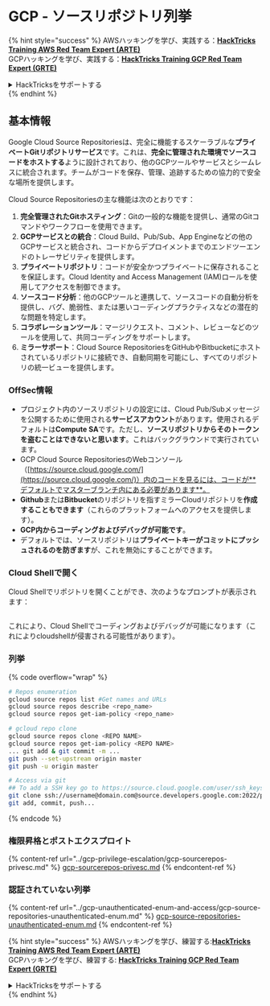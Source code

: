 # GCP - ソースリポジトリ列挙

{% hint style="success" %}
AWSハッキングを学び、実践する：<img src="../../../.gitbook/assets/image (1) (1) (1).png" alt="" data-size="line">[**HackTricks Training AWS Red Team Expert (ARTE)**](https://training.hacktricks.xyz/courses/arte)<img src="../../../.gitbook/assets/image (1) (1) (1).png" alt="" data-size="line">\
GCPハッキングを学び、実践する：<img src="../../../.gitbook/assets/image (2).png" alt="" data-size="line">[**HackTricks Training GCP Red Team Expert (GRTE)**<img src="../../../.gitbook/assets/image (2).png" alt="" data-size="line">](https://training.hacktricks.xyz/courses/grte)

<details>

<summary>HackTricksをサポートする</summary>

* [**サブスクリプションプラン**](https://github.com/sponsors/carlospolop)を確認してください！
* **💬 [**Discordグループ**](https://discord.gg/hRep4RUj7f)または[**Telegramグループ**](https://t.me/peass)に参加するか、**Twitter** 🐦 [**@hacktricks\_live**](https://twitter.com/hacktricks_live)**をフォローしてください。**
* **[**HackTricks**](https://github.com/carlospolop/hacktricks)および[**HackTricks Cloud**](https://github.com/carlospolop/hacktricks-cloud)のGitHubリポジトリにPRを提出してハッキングトリックを共有してください。**

</details>
{% endhint %}

## 基本情報 <a href="#reviewing-cloud-git-repositories" id="reviewing-cloud-git-repositories"></a>

Google Cloud Source Repositoriesは、完全に機能するスケーラブルな**プライベートGitリポジトリサービス**です。これは、**完全に管理された環境でソースコードをホストする**ように設計されており、他のGCPツールやサービスとシームレスに統合されます。チームがコードを保存、管理、追跡するための協力的で安全な場所を提供します。

Cloud Source Repositoriesの主な機能は次のとおりです：

1. **完全管理されたGitホスティング**：Gitの一般的な機能を提供し、通常のGitコマンドやワークフローを使用できます。
2. **GCPサービスとの統合**：Cloud Build、Pub/Sub、App Engineなどの他のGCPサービスと統合され、コードからデプロイメントまでのエンドツーエンドのトレーサビリティを提供します。
3. **プライベートリポジトリ**：コードが安全かつプライベートに保存されることを保証します。Cloud Identity and Access Management (IAM)ロールを使用してアクセスを制御できます。
4. **ソースコード分析**：他のGCPツールと連携して、ソースコードの自動分析を提供し、バグ、脆弱性、または悪いコーディングプラクティスなどの潜在的な問題を特定します。
5. **コラボレーションツール**：マージリクエスト、コメント、レビューなどのツールを使用して、共同コーディングをサポートします。
6. **ミラーサポート**：Cloud Source RepositoriesをGitHubやBitbucketにホストされているリポジトリに接続でき、自動同期を可能にし、すべてのリポジトリの統一ビューを提供します。

### OffSec情報 <a href="#reviewing-cloud-git-repositories" id="reviewing-cloud-git-repositories"></a>

* プロジェクト内のソースリポジトリの設定には、Cloud Pub/Subメッセージを公開するために使用される**サービスアカウント**があります。使用されるデフォルトは**Compute SA**です。ただし、**ソースリポジトリからそのトークンを盗むことはできないと思います**。これはバックグラウンドで実行されています。
* GCP Cloud Source RepositoriesのWebコンソール（[https://source.cloud.google.com/](https://source.cloud.google.com/)）内のコードを見るには、コードが**デフォルトでマスターブランチ内にある必要があります**。
* **Github**または**Bitbucket**のリポジトリを指すミラーCloudリポジトリを**作成することもできます**（これらのプラットフォームへのアクセスを提供します）。
* **GCP内からコーディングおよびデバッグが可能です**。
* デフォルトでは、ソースリポジトリは**プライベートキーがコミットにプッシュされるのを防ぎます**が、これを無効にすることができます。

### Cloud Shellで開く

Cloud Shellでリポジトリを開くことができ、次のようなプロンプトが表示されます：

<figure><img src="../../../.gitbook/assets/image (325).png" alt=""><figcaption></figcaption></figure>

これにより、Cloud Shellでコーディングおよびデバッグが可能になります（これによりcloudshellが侵害される可能性があります）。

### 列挙

{% code overflow="wrap" %}
```bash
# Repos enumeration
gcloud source repos list #Get names and URLs
gcloud source repos describe <repo_name>
gcloud source repos get-iam-policy <repo_name>

# gcloud repo clone
gcloud source repos clone <REPO NAME>
gcloud source repos get-iam-policy <REPO NAME>
... git add & git commit -m ...
git push --set-upstream origin master
git push -u origin master

# Access via git
## To add a SSH key go to https://source.cloud.google.com/user/ssh_keys (no gcloud command)
git clone ssh://username@domain.com@source.developers.google.com:2022/p/<proj-name>/r/<repo-name>
git add, commit, push...
```
{% endcode %}

### 権限昇格とポストエクスプロイト

{% content-ref url="../gcp-privilege-escalation/gcp-sourcerepos-privesc.md" %}
[gcp-sourcerepos-privesc.md](../gcp-privilege-escalation/gcp-sourcerepos-privesc.md)
{% endcontent-ref %}

### 認証されていない列挙

{% content-ref url="../gcp-unauthenticated-enum-and-access/gcp-source-repositories-unauthenticated-enum.md" %}
[gcp-source-repositories-unauthenticated-enum.md](../gcp-unauthenticated-enum-and-access/gcp-source-repositories-unauthenticated-enum.md)
{% endcontent-ref %}

{% hint style="success" %}
AWSハッキングを学び、練習する:<img src="../../../.gitbook/assets/image (1) (1) (1).png" alt="" data-size="line">[**HackTricks Training AWS Red Team Expert (ARTE)**](https://training.hacktricks.xyz/courses/arte)<img src="../../../.gitbook/assets/image (1) (1) (1).png" alt="" data-size="line">\
GCPハッキングを学び、練習する: <img src="../../../.gitbook/assets/image (2).png" alt="" data-size="line">[**HackTricks Training GCP Red Team Expert (GRTE)**<img src="../../../.gitbook/assets/image (2).png" alt="" data-size="line">](https://training.hacktricks.xyz/courses/grte)

<details>

<summary>HackTricksをサポートする</summary>

* [**サブスクリプションプラン**](https://github.com/sponsors/carlospolop)を確認してください！
* **💬 [**Discordグループ**](https://discord.gg/hRep4RUj7f)または[**Telegramグループ**](https://t.me/peass)に参加するか、**Twitter** 🐦 [**@hacktricks\_live**](https://twitter.com/hacktricks_live)**をフォローしてください。**
* **[**HackTricks**](https://github.com/carlospolop/hacktricks)および[**HackTricks Cloud**](https://github.com/carlospolop/hacktricks-cloud)のGitHubリポジトリにPRを提出してハッキングトリックを共有してください。**

</details>
{% endhint %}
